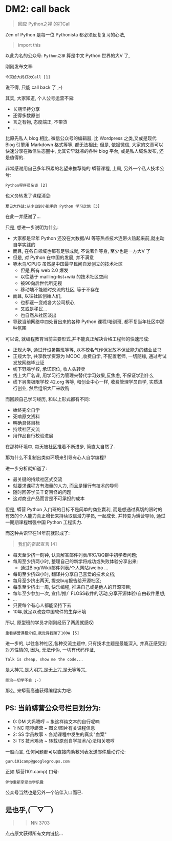 # DM2: call back
> 回应 Python之禅 的打Call 


Zen of Python 是每一位 Pythonista 都必须反复复习的心法,

> import this 

以此为名的公众号: `Python之禅` 算是中文 Python 世界的大V 了,

刚刚发布文章: 

    今天给大妈打次Call [1]

说不得, 只能 call back 了 ;-)

其实, 大家知道, 个人公号运营不易:

- 长期坚持分享
- 还得多数原创
- 言之有物, 态度端正, 不带货
- ...

比原先私人 blog 相比, 微信公众号的编辑器, 比 Wordpress 之类,又或是现代 Blog 引擎用 Markdown 格式等等, 都无法相比;
但是, 依据微信, 大家的文章可以快速分享在微信生态圈中,
比其它早就凉的各种 blog 平台, 或是私人域名发布, 还是值得的.

非常感谢用自己多年积累的名望来推荐俺的 蟒营课程,
上周, 另外一个私人技术公号: 

    Python程序员杂谈 [2]

也义务转发了课程消息:
    
    夏日大作战:从小白到小能手的 Python 学习之旅 [3]

在此一并感谢了...

只是, 想进一步说明为什么:

- 大家都是早年 Python 还没在大数据/AI 等等热点技术连带火热起来前,就主动自学实践的
- 而且, 在各自领域也都有足够成就, 不说著作等身, 至少也是一方大V 了
- 但是, 对 Python 在中国的发展, 并不满意
- 啄木鸟/CPUG 虽然是中国最早民间自发创立的技术社区
    + 但是,所有 web 2.0 爆发
    + 以往基于 mailling-list+wiki 的技术社区空间
    + 被90向后世代所无视
    + 移动端不能随时交流的社区, 等于不存在
- 而且, 以往社区创始人们, 
    + 也都逐一变成各大公司核心, 
    + 又或是移民...
    + 也自然从社区淡出
- 导致当前网络中四处冒出来的各种 Python 课程/培训班, 都不复当年社区中那种氛围


可以说, 就编程教育当前主要形式,并不能真正解决合格工程师的快速形成:

- 正规大学, 通过开设暑期班等等, 以本校名气作保发放不保证能力的结业证书
- 正规大学, 共享教学资源为 MOOC ,收费自学, 不配置老师, 一切随缘, 通过考试发放网络毕业证
- 线下野鳮学校, 承诺职位, 收人头转卖
- 线上大厂名课, 用学习行为管理来替代学习效果,反焦虑, 不保证学到什么
- 线下另类极限学校 42.org 等等, 和创业中心一样, 收费管理学员自学, 实质进行创业, 然后组织大厂来收购

而回顾自己学习经历, 和以上形式都有不同:

- 始终完全自学
- 死啃原文资料
- 明确具体目标
- 持续社区交流
- 用作品自行校验进展

在那种环境中, 每天被社区推着不断进步, 简直太自然了.

那为什么不复制出类似环境来引导有心人自学编程?

进一步分析就知道了:

- 最关键的持续社区式交流
- 就要求课程方有海量的人力, 而且是懂行有技术的导师
- 随时回答学员千奇百怪的问题
- 这对商业产品而言是不可承担的成本

但是, 蟒营 Python 入门班的目标不是简单的商业赢利,
而是想通过真切的限时的有效的个人能力真正增长来持续取信潜力学员,
一起成长, 并转变为蟒营导师, 通过一期期课程增强中国 Python 工程实力.

而这种共识早在14年前就形成了:

> 我们的奋起宣言 [4]

- 每天至少挤一刻钟, 认真解答邮件列表/IRC/QQ群中初学者问题;
- 每周至少挤两小时, 整理自己的新学将成功或失败体验分享出来;
    + 通过Blog/Wiki/邮件列表/个人网站/weibo ...
- 每旬至少挤四小时, 翻译并分享自己喜爱的技术文档;
- 每月至少挤出两天, 提交bug报告给开源社区;
- 每季至少挤出一周, 快乐编程, 推进自己或是他人的开源项目;
- 每年至少参加一次, 宣传/推广FLOSS软件的活动,分享开源体验/自由软件思想;
- ...
- 只要每个有心人都能坚持下去
- 10年,就足以改变中国软件的生存环境


所以, 原型班的学员才刚刚经历了两周就感叹:
    
    重看蟒营课程介绍,我觉得我赚了100W [5]


进一步的, 以往各种社区,各种交流主题中,
只有技术主题是最能深入, 并真正感受到对方性情的,
因为, 无法作伪, 一切有代码作证,

    Talk is cheap, show me the code...

是大神咒,是大明咒,是无上咒,是无等等咒,

    能治一切学不会 ;-)

那么, 来蟒营高速获得编程实力吧.

## PS: 当前蟒营公众号栏目划分为:

- 0: DM 大妈嗯哼 ~ 象这样纯文本的自行呢喃
- 1: NC 嗯哼蟒营 ~ 图文/图片有关课程信息
- 2: SS 学员故事 ~ 各期课程中发生的真实"血案"
- 3: TS 技术鳮汤 ~ 转载/原创自学技术/心法相关嗯哼

一般而言, 任何问题都可以直接向助教列表发送邮件启动讨论:

    guru101camp@googlegroups.com

正如 蟒营(101.camp) 口号:

    伴你重新享受自学乐趣 

公众号当然也是另外一个陪伴入口而已. 

## 是也乎,(￣▽￣)

>> NN 3703

点击原文获得所有文内链接...
